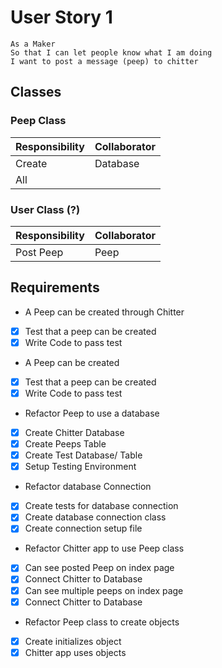 # User Story 1

```
As a Maker
So that I can let people know what I am doing  
I want to post a message (peep) to chitter
```

## Classes

### Peep Class

| Responsibility | Collaborator |
|----------------|--------------|
| Create         | Database     |
| All            |              |

### User Class (?)

| Responsibility | Collaborator |
|----------------|--------------|
| Post Peep      | Peep         |


## Requirements

*  A Peep can be created through Chitter 
  - [X] Test that a peep can be created
  - [X] Write Code to pass test 

*  A Peep can be created
  - [X] Test that a peep can be created
  - [X] Write Code to pass test 

*  Refactor Peep to use a database
  - [X] Create Chitter Database
  - [X] Create Peeps Table
  - [X] Create Test Database/ Table
  - [X] Setup Testing Environment

*  Refactor database Connection
  - [X] Create tests for database connection
  - [X] Create database connection class
  - [X] Create connection setup file

*  Refactor Chitter app to use Peep class
  - [X] Can see posted Peep on index page
  - [X] Connect Chitter to Database
  - [X] Can see multiple peeps on index page
  - [X] Connect Chitter to Database

*  Refactor Peep class to create objects
  - [X] Create initializes object
  - [X] Chitter app uses objects
